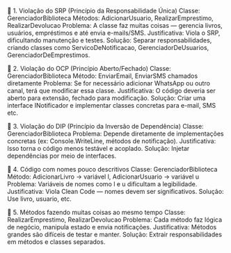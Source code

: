 🔴 1. Violação do SRP (Princípio da Responsabilidade Única)
Classe: GerenciadorBiblioteca
Métodos: AdicionarUsuario, RealizarEmprestimo, RealizarDevolucao
Problema: A classe faz muitas coisas — gerencia livros, usuários, empréstimos e até envia e-mails/SMS.
Justificativa: Viola o SRP, dificultando manutenção e testes.
Solução: Separar responsabilidades, criando classes como ServicoDeNotificacao, GerenciadorDeUsuarios, GerenciadorDeEmprestimos.

🔴 2. Violação do OCP (Princípio Aberto/Fechado)
Classe: GerenciadorBiblioteca
Método: EnviarEmail, EnviarSMS chamados diretamente
Problema: Se for necessário adicionar WhatsApp ou outro canal, terá que modificar essa classe.
Justificativa: O código deveria ser aberto para extensão, fechado para modificação.
Solução: Criar uma interface INotificador e implementar classes concretas para e-mail, SMS etc.

🔴 3. Violação do DIP (Princípio da Inversão de Dependência)
Classe: GerenciadorBiblioteca
Problema: Depende diretamente de implementações concretas (ex: Console.WriteLine, métodos de notificação).
Justificativa: Isso torna o código menos testável e acoplado.
Solução: Injetar dependências por meio de interfaces.

🔴 4. Código com nomes pouco descritivos
Classe: GerenciadorBiblioteca
Método: AdicionarLivro → variável l, AdicionarUsuario → variável u
Problema: Variáveis de nomes como l e u dificultam a legibilidade.
Justificativa: Viola Clean Code — nomes devem ser significativos.
Solução: Use livro, usuario, etc.

🔴 5. Métodos fazendo muitas coisas ao mesmo tempo
Classe: RealizarEmprestimo, RealizarDevolucao
Problema: Cada método faz lógica de negócio, manipula estado e envia notificações.
Justificativa: Métodos grandes são difíceis de testar e manter.
Solução: Extrair responsabilidades em métodos e classes separados.

